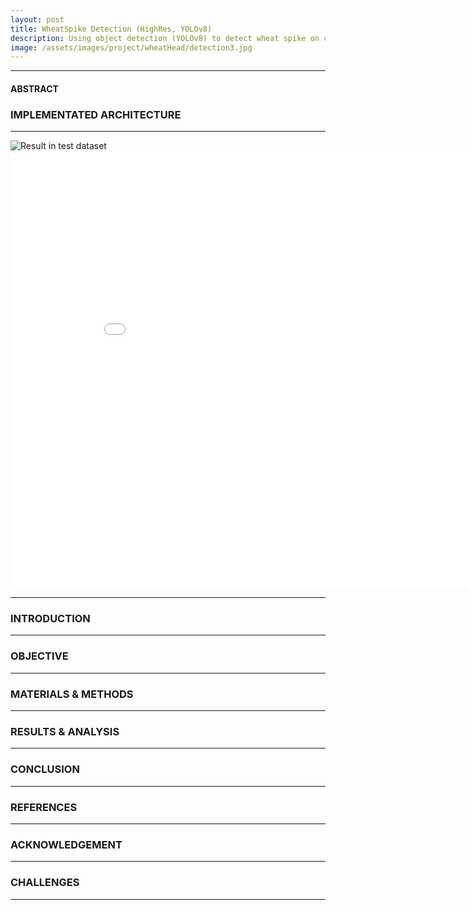 ```yaml
---
layout: post
title: WheatSpike Detection (HighRes, YOLOv8)
description: Using object detection (YOLOv8) to detect wheat spike on close range digital imagery for accurate yeild predictions
image: /assets/images/project/wheatHead/detection3.jpg
---
```

<hr>


#### ABSTRACT


### IMPLEMENTATED ARCHITECTURE

<hr>
<div>
  <img src="/assets/images/project/wheatHead/wheatHead.jpg" alt="Result in test dataset" style="max-width:100%">
</div>

<embed src="/assets/files/wheatHead/GRPM_2024_Hillson.pdf" width="900" height="700" type="application/pdf">

<hr>


### INTRODUCTION
<hr>

### OBJECTIVE

<hr>

### MATERIALS & METHODS

<hr>

### RESULTS & ANALYSIS
<hr>

### CONCLUSION

<hr>

### REFERENCES
<hr>

### ACKNOWLEDGEMENT
<hr>

### CHALLENGES
<hr>
